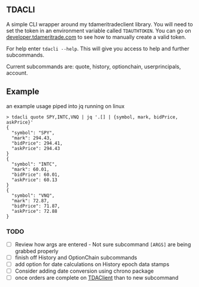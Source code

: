 ## TDACLI

A simple CLI wrapper around my tdameritradeclient library.  You will need to set the token in an environment variable called `TDAUTHTOKEN`.  You can go on [developer.tdameritrade.com](http://developer.tdameritrade.com) to see how to manually create a valid token.

For help enter `tdacli --help`.  This will give you access to help and further subcommands.

Current subcommands are: quote, history, optionchain, userprincipals, account.


## Example

an example usage piped into jq running on linux


```
> tdacli quote SPY,INTC,VNQ | jq '.[] | {symbol, mark, bidPrice, askPrice}'
{
  "symbol": "SPY",
  "mark": 294.43,
  "bidPrice": 294.41,
  "askPrice": 294.43
}
{
  "symbol": "INTC",
  "mark": 60.01,
  "bidPrice": 60.01,
  "askPrice": 60.13
}
{
  "symbol": "VNQ",
  "mark": 72.87,
  "bidPrice": 71.87,
  "askPrice": 72.88
}
```

### TODO

- [ ] Review how args are entered - Not sure subcommand `[ARGS]` are being grabbed properly
- [ ] finish off History and OptionChain subcommands
- [ ] add option for date calculations on History epoch data stamps
- [ ] Consider adding date conversion using chrono package
- [ ] once orders are complete on [TDAClient](https://github.com/jbertovic/tdameritradeclient) than to new subcommand
